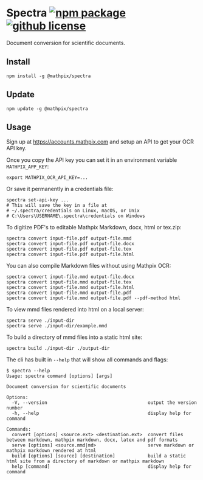 # Spectra [![npm package][npm-img]][npm-url] [![github license][license-img]][license-url]

Document conversion for scientific documents.

## Install

```
npm install -g @mathpix/spectra
```

## Update

```
npm update -g @mathpix/spectra
```

## Usage

Sign up at https://accounts.mathpix.com and setup an API to get your OCR API key.

Once you copy the API key you can set it in an environment variable `MATHPIX_APP_KEY`:

```
export MATHPIX_OCR_API_KEY=...
```

Or save it permanently in a credentials file:

```
spectra set-api-key ...
# This will save the key in a file at
# ~/.spectra/credentials on Linux, macOS, or Unix
# C:\Users\USERNAME\.spectra\credentials on Windows
```

To digitize PDF's to editable Mathpix Markdown, docx, html or tex.zip:

```
spectra convert input-file.pdf output-file.mmd
spectra convert input-file.pdf output-file.docx
spectra convert input-file.pdf output-file.tex
spectra convert input-file.pdf output-file.html
```

You can also compile Markdown files without using Mathpix OCR:

```
spectra convert input-file.mmd output-file.docx
spectra convert input-file.mmd output-file.tex
spectra convert input-file.mmd output-file.html
spectra convert input-file.mmd output-file.pdf
spectra convert input-file.mmd output-file.pdf --pdf-method html
```

To view mmd files rendered into html on a local server:

```
spectra serve ./input-dir
spectra serve ./input-dir/example.mmd
```

To build a directory of mmd files into a static html site:

```
spectra build ./input-dir ./output-dir
```

The cli has built in `--help` that will show all commands and flags:

```
$ spectra --help
Usage: spectra command [options] [args]

Document conversion for scientific documents

Options:
  -V, --version                                     output the version number
  -h, --help                                        display help for command

Commands:
  convert [options] <source.ext> <destination.ext>  convert files between markdown, mathpix markdown, docx, latex and pdf formats
  serve [options] <source.mmd|md>                   serve markdown or mathpix markdown rendered at html
  build [options] [source] [destination]            build a static html site from a directory of markdown or mathpix markdown
  help [command]                                    display help for command
```

[npm-img]: https://img.shields.io/npm/v/@mathpix/spectra?color=blue
[npm-url]: https://www.npmjs.com/package/@mathpix/spectra
[license-img]: https://img.shields.io/github/license/mathpix/spectra?color=blue
[license-url]: https://github.com/Mathpix/spectra/blob/master/LICENSE
